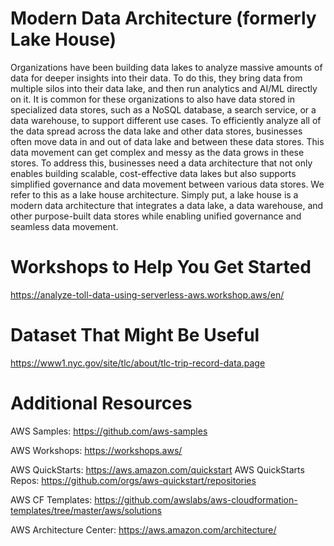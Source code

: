 # Modern Data Architecture (formerly Lake House)

Organizations have been building data lakes to analyze massive amounts of data for deeper insights into their data.
To do this, they bring data from multiple silos into their data lake, and then run analytics and AI/ML directly on it. It is
common for these organizations to also have data stored in specialized data stores, such as a NoSQL database, a
search service, or a data warehouse, to support different use cases. To efficiently analyze all of the data spread
across the data lake and other data stores, businesses often move data in and out of data lake and between these
data stores. This data movement can get complex and messy as the data grows in these stores. To address this,
businesses need a data architecture that not only enables building scalable, cost-effective data lakes but also
supports simplified governance and data movement between various data stores. We refer to this as a lake house
architecture. Simply put, a lake house is a modern data architecture that integrates a data lake, a data warehouse,
and other purpose-built data stores while enabling unified governance and seamless data movement.

# Workshops to Help You Get Started 

https://analyze-toll-data-using-serverless-aws.workshop.aws/en/


# Dataset That Might Be Useful

https://www1.nyc.gov/site/tlc/about/tlc-trip-record-data.page

# Additional Resources

AWS Samples: https://github.com/aws-samples

AWS Workshops: https://workshops.aws/

AWS QuickStarts: https://aws.amazon.com/quickstart
AWS QuickStarts Repos: https://github.com/orgs/aws-quickstart/repositories

AWS CF Templates: https://github.com/awslabs/aws-cloudformation-templates/tree/master/aws/solutions

AWS Architecture Center: https://aws.amazon.com/architecture/





